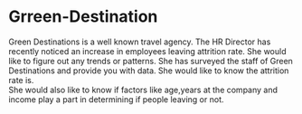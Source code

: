 # Grreen-Destination
Green Destinations is a well known travel agency. The HR Director has recently noticed an increase in employees leaving attrition rate. She would like to figure out any trends or patterns. She has  surveyed the staff of Green Destinations and provide you with data. She would like to know the attrition rate is.  
She would also like to know if factors like age,years at the company and income play a part in determining if people leaving or not.
